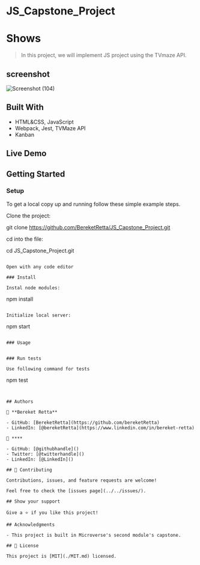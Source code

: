 # JS_Capstone_Project

# Shows

> In this project, we will implement JS project using the TVmaze API.

## screenshot

![Screenshot (104)](https://user-images.githubusercontent.com/37457094/153711343-21ec3409-8001-4c9e-bbaa-0042422f7d66.png)

## Built With

- HTML&CSS, JavaScript
- Webpack, Jest, TVMaze API
- Kanban

## Live Demo

## Getting Started

### Setup

To get a local copy up and running follow these simple example steps.

Clone the project:

git clone https://github.com/BereketRetta/JS_Capstone_Project.git

cd into the file:

cd JS_Capstone_Project.git

```

Open with any code editor

### Install

Instal node modules:

```

npm install

```

Initialize local server:

```

npm start

```

### Usage


### Run tests

Use following command for tests

```

npm test

```


## Authors

👤 **Bereket Retta**

- GitHub: [BereketRetta](https://github.com/bereketRetta)
- LinkedIn: [@bereketRetta](https://www.linkedin.com/in/bereket-retta)

👤 ****

- GitHub: [@githubhandle]()
- Twitter: [@twitterhandle]()
- LinkedIn: [@LinkedIn]()

## 🤝 Contributing

Contributions, issues, and feature requests are welcome!

Feel free to check the [issues page](../../issues/).

## Show your support

Give a ⭐️ if you like this project!

## Acknowledgments

- This project is built in Microverse's second module's capstone.

## 📝 License

This project is [MIT](./MIT.md) licensed.
```
